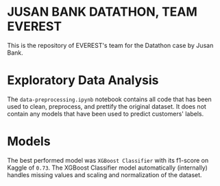 # JUSAN BANK DATATHON, TEAM EVEREST
This is the repository of EVEREST's team for the Datathon case by Jusan Bank.

# Exploratory Data Analysis
The `data-preprocessing.ipynb` notebook contains all code that has been used to clean, preprocess, and prettify the original dataset. It does not contain any models that have been used to predict customers' labels.

# Models
The best performed model was `XGBoost Classifier` with its f1-score on Kaggle of `0.73`. The XGBoost Classifier model automatically (internally) handles missing values and scaling and normalization of the dataset.
